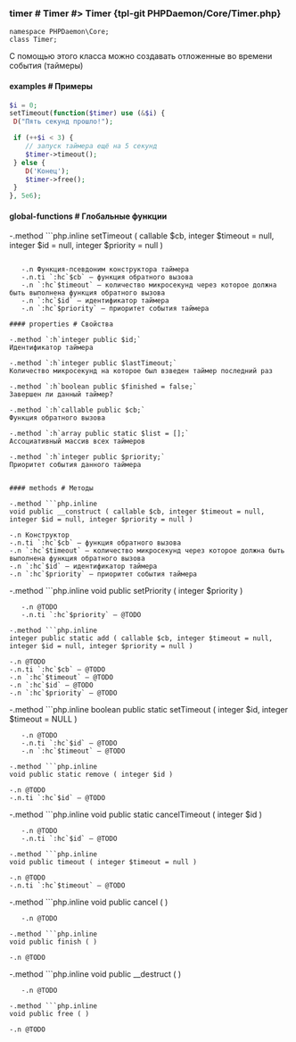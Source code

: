 ### timer # Timer #> Timer {tpl-git PHPDaemon/Core/Timer.php}

```php:p
namespace PHPDaemon\Core;
class Timer;
```

С помощью этого класса можно создавать отложенные во времени события (таймеры)

#### examples # Примеры

```php
$i = 0;
setTimeout(function($timer) use (&$i) {
 D("Пять секунд прошло!");

 if (++$i < 3) {
    // запуск таймера ещё на 5 секунд
    $timer->timeout();
 } else {
    D('Конец');
    $timer->free();
 }
}, 5e6);
```

#### global-functions # Глобальные функции 

 -.method ```php.inline
 setTimeout ( callable $cb, integer $timeout = null, integer $id = null, integer $priority = null )
 ```
 
	-.n Функция-псевдоним конструктора таймера 
	-.n.ti `:hc`$cb` — функция обратного вызова
	-.n `:hc`$timeout` — количество микросекунд через которое должна быть выполнена функция обратного вызова
	-.n `:hc`$id` — идентификатор таймера
	-.n `:hc`$priority` — приоритет события таймера

#### properties # Свойства

 -.method `:h`integer public $id;`  
 Идентификатор таймера

 -.method `:h`integer public $lastTimeout;`  
 Количество микросекунд на которое был взведен таймер последний раз

 -.method `:h`boolean public $finished = false;`  
 Завершен ли данный таймер?

 -.method `:h`callable public $cb;`  
 Функция обратного вызова

 -.method `:h`array public static $list = [];`  
 Ассоциативный массив всех таймеров

 -.method `:h`integer public $priority;`  
 Приоритет события данного таймера 


#### methods # Методы

 -.method ```php.inline
 void public __construct ( callable $cb, integer $timeout = null, integer $id = null, integer $priority = null )
 ```
	-.n Конструктор
	-.n.ti `:hc`$cb` — функция обратного вызова
	-.n `:hc`$timeout` — количество микросекунд через которое должна быть выполнена функция обратного вызова
	-.n `:hc`$id` — идентификатор таймера
	-.n `:hc`$priority` — приоритет события таймера

 -.method ```php.inline
 void public setPriority ( integer $priority )
 ```
	-.n @TODO
	-.n.ti `:hc`$priority` — @TODO

 -.method ```php.inline
 integer public static add ( callable $cb, integer $timeout = null, integer $id = null, integer $priority = null )
 ```
	-.n @TODO
	-.n.ti `:hc`$cb` — @TODO
	-.n `:hc`$timeout` — @TODO
	-.n `:hc`$id` — @TODO
	-.n `:hc`$priority` — @TODO

 -.method ```php.inline
 boolean public static setTimeout ( integer $id, integer $timeout = NULL )
 ```
	-.n @TODO
	-.n.ti `:hc`$id` — @TODO
	-.n `:hc`$timeout` — @TODO

 -.method ```php.inline
 void public static remove ( integer $id )
 ```
	-.n @TODO
	-.n.ti `:hc`$id` — @TODO

 -.method ```php.inline
 void public static cancelTimeout ( integer $id )
 ```
	-.n @TODO
	-.n.ti `:hc`$id` — @TODO

 -.method ```php.inline
 void public timeout ( integer $timeout = null )
 ```
	-.n @TODO
	-.n.ti `:hc`$timeout` — @TODO

 -.method ```php.inline
 void public cancel ( )
 ```
	-.n @TODO

 -.method ```php.inline
 void public finish ( )
 ```
	-.n @TODO

 -.method ```php.inline
 void public __destruct ( )
 ```
	-.n @TODO

 -.method ```php.inline
 void public free ( )
 ```
	-.n @TODO
